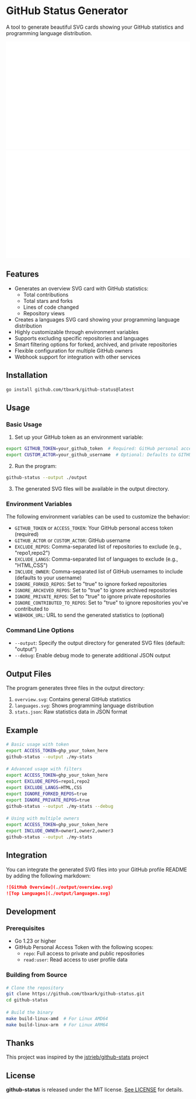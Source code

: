 # GitHub Status Generator

A tool to generate beautiful SVG cards showing your GitHub statistics and programming language distribution.

[![overview](https://raw.githubusercontent.com/TBXark/TBXark/refs/heads/stats/overview.svg)](https://github.com/TBXark/TBXark) [![languages](https://raw.githubusercontent.com/TBXark/TBXark/refs/heads/stats/languages.svg)](https://github.com/TBXark/TBXark)


## Features

- Generates an overview SVG card with GitHub statistics:
  - Total contributions
  - Total stars and forks
  - Lines of code changed
  - Repository views
- Creates a languages SVG card showing your programming language distribution
- Highly customizable through environment variables
- Supports excluding specific repositories and languages
- Smart filtering options for forked, archived, and private repositories
- Flexible configuration for multiple GitHub owners
- Webhook support for integration with other services

## Installation

```bash
go install github.com/tbxark/github-status@latest
```

## Usage

### Basic Usage

1. Set up your GitHub token as an environment variable:
```bash
export GITHUB_TOKEN=your_github_token  # Required: GitHub personal access token
export CUSTOM_ACTOR=your_github_username  # Optional: Defaults to GITHUB_ACTOR
```

2. Run the program:
```bash
github-status --output ./output
```

3. The generated SVG files will be available in the output directory.

### Environment Variables

The following environment variables can be used to customize the behavior:

- `GITHUB_TOKEN` or `ACCESS_TOKEN`: Your GitHub personal access token (required)
- `GITHUB_ACTOR` or `CUSTOM_ACTOR`: GitHub username
- `EXCLUDE_REPOS`: Comma-separated list of repositories to exclude (e.g., "repo1,repo2")
- `EXCLUDE_LANGS`: Comma-separated list of languages to exclude (e.g., "HTML,CSS")
- `INCLUDE_OWNER`: Comma-separated list of GitHub usernames to include (defaults to your username)
- `IGNORE_FORKED_REPOS`: Set to "true" to ignore forked repositories
- `IGNORE_ARCHIVED_REPOS`: Set to "true" to ignore archived repositories
- `IGNORE_PRIVATE_REPOS`: Set to "true" to ignore private repositories
- `IGNORE_CONTRIBUTED_TO_REPOS`: Set to "true" to ignore repositories you've contributed to
- `WEBHOOK_URL`: URL to send the generated statistics to (optional)

### Command Line Options

- `--output`: Specify the output directory for generated SVG files (default: "output")
- `--debug`: Enable debug mode to generate additional JSON output

## Output Files

The program generates three files in the output directory:

1. `overview.svg`: Contains general GitHub statistics
2. `languages.svg`: Shows programming language distribution
3. `stats.json`: Raw statistics data in JSON format

## Example

```bash
# Basic usage with token
export ACCESS_TOKEN=ghp_your_token_here
github-status --output ./my-stats

# Advanced usage with filters
export ACCESS_TOKEN=ghp_your_token_here
export EXCLUDE_REPOS=repo1,repo2
export EXCLUDE_LANGS=HTML,CSS
export IGNORE_FORKED_REPOS=true
export IGNORE_PRIVATE_REPOS=true
github-status --output ./my-stats --debug

# Using with multiple owners
export ACCESS_TOKEN=ghp_your_token_here
export INCLUDE_OWNER=owner1,owner2,owner3
github-status --output ./my-stats
```

## Integration

You can integrate the generated SVG files into your GitHub profile README by adding the following markdown:

```markdown
![GitHub Overview](./output/overview.svg)
![Top Languages](./output/languages.svg)
```

## Development

### Prerequisites

- Go 1.23 or higher
- GitHub Personal Access Token with the following scopes:
  - `repo`: Full access to private and public repositories
  - `read:user`: Read access to user profile data

### Building from Source

```bash
# Clone the repository
git clone https://github.com/tbxark/github-status.git
cd github-status

# Build the binary
make build-linux-amd  # For Linux AMD64
make build-linux-arm  # For Linux ARM64
```

## Thanks

This project was inspired by the [jstrieb/github-stats](https://github.com/jstrieb/github-stats) project

## License

**github-status** is released under the MIT license. [See LICENSE](LICENSE) for details.